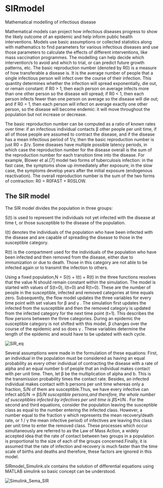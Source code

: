 # SIRmodel
Mathematical modelling of infectious disease

Mathematical models can project how infectious diseases progress to show the likely outcome of an epidemic and help inform public health interventions. Models use basic assumptions or collected statistics along with mathematics to find parameters for various infectious diseases and use those parameters to calculate the effects of different interventions, like mass vaccination programmes. The modelling can help decide which intervention/s to avoid and which to trial, or can predict future growth patterns, etc.
The basic reproduction number (denoted by R0) is a measure of how transferable a disease is. It is the average number of people that a single infectious person will infect over the course of their infection. This quantity determines whether the infection will spread exponentially, die out, or remain constant: if R0 > 1, then each person on average infects more than one other person so the disease will spread; if R0 < 1, then each person infects fewer than one person on average so the disease will die out; and if R0 = 1, then each person will infect on average exactly one other person, so the disease will become endemic: it will move throughout the population but not increase or decrease.

The basic reproduction number can be computed as a ratio of known rates over time: if an infectious individual contacts β other people per unit time, if all of those people are assumed to contract the disease, and if the disease has a mean infectious period of 1/γ, then the basic reproduction number is just R0 = β/γ. Some diseases have multiple possible latency periods, in which case the reproduction number for the disease overall is the sum of the reproduction number for each transition time into the disease. For example, Blower et al.[7] model two forms of tuberculosis infection: in the fast case, the symptoms show up immediately after exposure; in the slow case, the symptoms develop years after the initial exposure (endogenous reactivation). The overall reproduction number is the sum of the two forms of contraction: R0 = R0FAST + R0SLOW. 

## The SIR model
The SIR model divides the population in three groups:

S(t) is used to represent the individuals not yet infected with the disease at time t, or those susceptible to the disease of the population.

I(t) denotes the individuals of the population who have been infected with the disease and are capable of spreading the disease to those in the susceptible category.

R(t) is the compartment used for the individuals of the population who have been infected and then removed from the disease, either due to immunization or due to death. Those in this category are not able to be infected again or to transmit the infection to others.

Using a fixed population,N = S(t) + I(t) + R(t) in the three functions resolves that the value N should remain constant within the simulation. The model is started with values of S(t=0), I(t=0) and R(t=0). These are the number of people in the susceptible, infected and removed categories at time equals zero. Subsequently, the flow model updates the three variables for every time point with set values for β  and γ . The simulation first updates the infected from the susceptible and then the removed category is updated from the infected category for the next time point (t=1). This describes the flow persons between the three categories. During an epidemic the susceptible category is not shifted with this model, β changes over the course of the epidemic and so does γ . These variables determine the length of the epidemic and would have to be updated with each cycle. 

![SIR_eq](https://user-images.githubusercontent.com/62447953/84578702-1b38e780-adc8-11ea-9692-7be1e61c4c38.png)

Several assumptions were made in the formulation of these equations: First, an individual in the population must be considered as having an equal probability as every other individual of contracting the disease with a rate of alpha and an equal number b  of people that an individual makes contact with per unit time. Then, let β  be the multiplication of alpha and b. This is the transmission probability times the contact rate. Besides, an infected individual makes contact with b persons per unit time whereas only a fraction, S/N of them are susceptible.Thus, we have every infective can infect a*b*S/N -> β*S/N susceptible persons,and therefore, the whole number of susceptibles infected by infectives per unit time is β*S*I/N . For the second and third equations, consider the population leaving the susceptible class as equal to the number entering the infected class. However, a number equal to the fraction γ which represents the mean recovery/death rate, or 1 / γ the mean infective period) of infectives are leaving this class per unit time to enter the removed class. These processes which occur simultaneously are referred to as the Law of Mass Action, a widely accepted idea that the rate of contact between two groups in a population is proportional to the size of each of the groups concerned.Finally, it is assumed that the rate of infection and recovery is much faster than the time scale of births and deaths and therefore, these factors are ignored in this model.

SIRmodel_Simulink.slx contains the solution of differential equations using MATLAB simulink so basic concept can be understood.

![Simulink_Sema_SIR](https://user-images.githubusercontent.com/62447953/84579709-67882580-add0-11ea-8828-c45432c79c0c.jpg)
